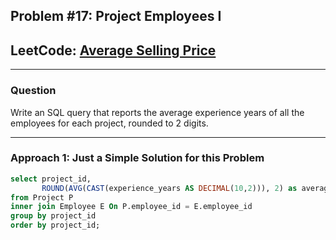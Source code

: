 ## Problem #17: Project Employees I

## LeetCode: [Average Selling Price](https://leetcode.com/problems/project-employees-i)

---

### Question  
Write an SQL query that reports the average experience years of all the employees for each project, rounded to 2 digits.

---

### Approach 1: Just a Simple Solution for this Problem 
```sql
select project_id, 
       ROUND(AVG(CAST(experience_years AS DECIMAL(10,2))), 2) as average_years
from Project P 
inner join Employee E On P.employee_id = E.employee_id
group by project_id
order by project_id;

```

